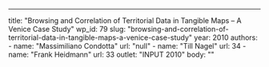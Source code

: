 ---
  title: "Browsing and Correlation of Territorial Data in Tangible Maps – A Venice Case Study"
  wp_id: 79
  slug: "browsing-and-correlation-of-territorial-data-in-tangible-maps-a-venice-case-study"
  year: 2010
  authors: 
    - 
      name: "Massimiliano Condotta"
      url: "null"
    - 
      name: "Till Nagel"
      url: 34
    - 
      name: "Frank Heidmann"
      url: 33
  outlet: "INPUT 2010"
  body: ""
